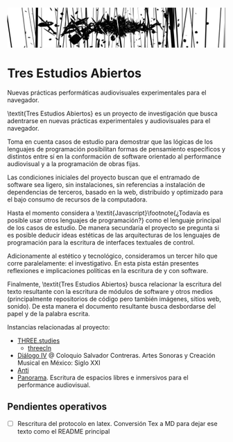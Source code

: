 ![portada](https://github.com/EmilioOcelotl/tres-estudios-abiertos/blob/main/img/bannerPrincipal.png)

# Tres Estudios Abiertos

Nuevas prácticas performáticas audiovisuales experimentales para el navegador. 

\textit{Tres Estudios Abiertos} es un proyecto de investigación que busca adentrarse en nuevas prácticas experimentales y audiovisuales para el navegador.

Toma en cuenta casos de estudio para demostrar que las lógicas de los lenguajes de programación posibilitan formas de pensamiento específicos y distintos entre sí en la conformación de software orientado al performance audiovisual y a la programación de obras fijas.

Las condiciones iniciales del proyecto buscan que el entramado de software sea ligero, sin instalaciones, sin referencias a instalación de dependencias de terceros, basado en la web, distribuido y optimizado para el bajo consumo de recursos de la computadora. 

Hasta el momento considera a \textit{Javascript}\footnote{¿Todavía es posible usar otros lenguajes de programación?} como el lenguaje principal de los casos de estudio. De manera secundaria el proyecto se pregunta si es posible deducir ideas estéticas de las arquitecturas de los lenguajes de programación para la escritura de interfaces textuales de control. 

Adicionamente al estético y tecnológico, consideramos un tercer hilo que corre paralelamente: el investigativo. En esta pista están presentes reflexiones e implicaciones políticas en la escritura de y con software. 

Finalmente, \textit{Tres Estudios Abiertos} busca relacionar la escritura del texto resultante con la escritura de módulos de software y otros medios (principalmente repositorios de código pero también imágenes, sitios web, sonido). De esta manera el documento resultante busca desbordarse del papel y de la palabra escrita. 

Instancias relacionadas al proyecto: 

- [THREE.studies](https://github.com/EmilioOcelotl/THREE.studies)
  - [threecln](https://github.com/EmilioOcelotl/THREE.studies/tree/main/threecln)
- [Diálogo IV](https://github.com/EmilioOcelotl/dialogoIV) @ Coloquio Salvador Contreras. Artes Sonoras y Creación Musical en México: Siglo XXI
- [Anti](https://github.com/EmilioOcelotl/Anti) 
- [Panorama](https://github.com/piranhalab/panoramaArticulo). Escritura de espacios libres e inmersivos para el performance audiovisual. 

## Pendientes operativos

- [ ] Rescritura del protocolo en latex. Conversión Tex a MD para dejar ese texto como el README principal 
